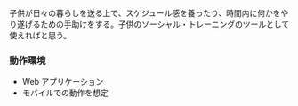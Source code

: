 子供が日々の暮らしを送る上で、スケジュール感を養ったり、時間内に何かをやり遂げるための手助けをする。子供のソーシャル・トレーニングのツールとして使えればと思う。

### 動作環境

- Web アプリケーション
- モバイルでの動作を想定

